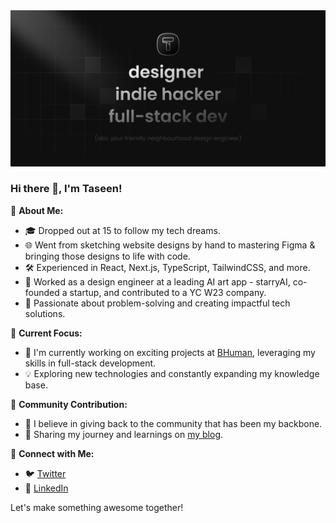 

<img src="https://raw.githubusercontent.com/T4533N/T4533N/main/github.png" alt="banner that says Taseen Tanvir - designer, indie-hacker & full-stack developer">

### Hi there 👋, I'm Taseen!

🚀 **About Me:**
- 🎓 Dropped out at 15 to follow my tech dreams.
- 🌐 Went from sketching website designs by hand to mastering Figma & bringing those designs to life with code.
- 🛠️ Experienced in React, Next.js, TypeScript, TailwindCSS, and more.
- 🌟 Worked as a design engineer at a leading AI art app - starryAI, co-founded a startup, and contributed to a YC W23 company.
- 🎯 Passionate about problem-solving and creating impactful tech solutions.

🔭 **Current Focus:**
- 🌱 I'm currently working on exciting projects at [BHuman](https://bhuman.ai/), leveraging my skills in full-stack development.
- 💡 Exploring new technologies and constantly expanding my knowledge base.

👥 **Community Contribution:**
- 🤝 I believe in giving back to the community that has been my backbone.
- 📝 Sharing my journey and learnings on [my blog](https://tanvir.io/).

🔗 **Connect with Me:**
- 🐦 [Twitter](https://twitter.com/dopetanvir)
- 💼 [LinkedIn](https://www.linkedin.com/in/taseen-tanvir/)

Let's make something awesome together!
